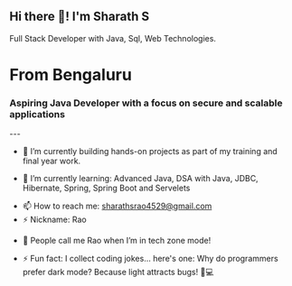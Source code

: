 ## Hi there 👋! I'm **Sharath S** 


Full Stack Developer with Java, Sql, Web Technologies.
<h1>From Bengaluru</h1>
<h3>Aspiring Java Developer with a focus on secure and scalable applications</h3>
--- 
<!-- Above 3 hypens displays a horizontal line -->

- 🔭  I’m currently building hands-on projects as part of my training and final year work.
<!-- - 🔭 I’m currently developing real-world web applications as part of my learning journey.
- 🔭 I’m currently working on projects to apply what I’ve learned during my training.
- 🔭 I’m currently developing mini-projects to strengthen my full stack development skills.
- 🔭 I’m currently building my portfolio through hands-on coding and final year work.
- 🔭 I’m currently learning by creating real-world applications using Java and web technologies.
- 🔭 I’m currently enhancing my skills through practical training and academic projects. -->
- 🌱 I’m currently learning: Advanced Java, DSA with Java, JDBC, Hibernate, Spring, Spring Boot and Servelets
<!-- - 👯 I’m looking to collaborate on ... -->
<!-- - 🤔 I’m looking for help with ... -->
<!-- - 💬 Ask me about ... -->
- 📫 How to reach me: sharathsrao4529@gmail.com
- ⚡ Nickname: Rao
<!-- ⚡ -->
- 🧠 People call me Rao when I’m in tech zone mode!
<!-- - 😄 Pronouns:  -->
- ⚡ Fun fact: I collect coding jokes... here's one: Why do programmers prefer dark mode? Because light attracts bugs! 🐛💻
